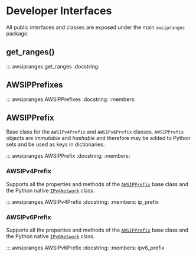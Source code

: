 # Developer Interfaces

All public interfaces and classes are exposed under the main `awsipranges`
package.

## get_ranges()

::: awsipranges.get_ranges
    :docstring:

## AWSIPPrefixes

::: awsipranges.AWSIPPrefixes
    :docstring:
    :members:

## AWSIPPrefix

Base class for the `AWSIPv4Prefix` and `AWSIPv6Prefix` classes. `AWSIPPrefix` objects are _immutable_ and _hashable_ and therefore may be added to Python sets and be used as keys in dictionaries.

::: awsipranges.AWSIPPrefix
    :docstring:
    :members:

### AWSIPv4Prefix

Supports all the properties and methods of the [`AWSIPPrefix`](./api.md#awsipprefix) base class and the Python native [`IPv4Network`](https://docs.python.org/3/library/ipaddress.html#ipaddress.IPv4Network) class.

::: awsipranges.AWSIPv4Prefix
    :docstring:
    :members: ip_prefix 

### AWSIPv6Prefix

Supports all the properties and methods of the [`AWSIPPrefix`](./api.md#awsipprefix) base class and the Python native [`IPv6Network`](https://docs.python.org/3/library/ipaddress.html#ipaddress.IPv6Network) class.

::: awsipranges.AWSIPv6Prefix
    :docstring:
    :members: ipv6_prefix
